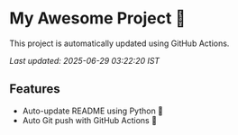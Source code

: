 # My Awesome Project 🚀

This project is automatically updated using GitHub Actions.

_Last updated: 2025-06-29 03:22:20 IST_

## Features
- Auto-update README using Python 🐍
- Auto Git push with GitHub Actions 🤖
